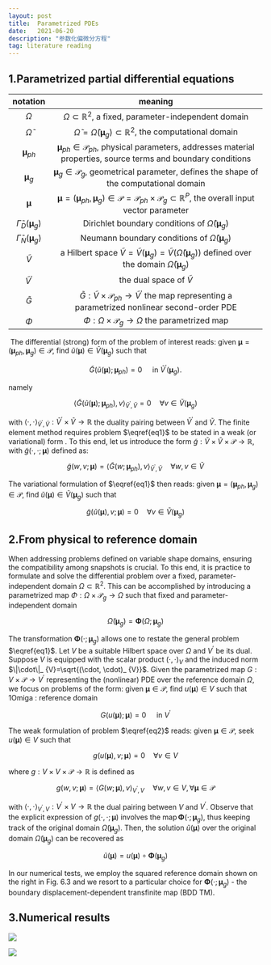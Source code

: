 ```yaml
---
layout: post
title:  Parametrized PDEs
date:   2021-06-20 
description: "参数化偏微分方程"
tag: literature reading
---
```



## 1.Parametrized partial differential equations

|                         notation                          |                           meaning                            |
| :-------------------------------------------------------: | :----------------------------------------------------------: |
|                         $\Omega$                          | $\Omega \subset \mathbb{R}^{2}$, a fixed, parameter-independent domain |
|                   $\widetilde{\Omega}$                    | $\widetilde{\Omega}=\widetilde{\Omega}\left(\boldsymbol{\mu}_ {g}\right) \subset \mathbb{R}^{2}$, the computational domain |
|                 $\boldsymbol{\mu}_ {p h}$                  | $\boldsymbol{\mu}_ {p h} \in \mathscr{P}_ {p h}$, physical parameters, addresses material properties, source terms and boundary conditions |
|                  $\boldsymbol{\mu}_ {g}$                   | $\boldsymbol{\mu}_ {g} \in \mathscr{P}_ {g}$, geometrical parameter, defines the shape of the computational domain |
|                    $\boldsymbol{\mu}$                     | $\boldsymbol{\mu}=\left(\boldsymbol{\mu}_ {p h}, \boldsymbol{\mu}_ {g}\right) \in \mathscr{P}=\mathscr{P}_ {p h} \times \mathscr{P}_ {g} \subset \mathbb{R}^{P}$, the overall input vector parameter |
| $\widetilde{\Gamma}_ {D}\left(\boldsymbol{\mu}_ {g}\right)$ | Dirichlet boundary conditions of $\widetilde{\Omega}\left(\boldsymbol{\mu}_ {g}\right)$ |
| $\widetilde{\Gamma}_ {N}\left(\boldsymbol{\mu}_ {g}\right)$ | Neumann boundary conditions of $\widetilde{\Omega}\left(\boldsymbol{\mu}_ {g}\right)$ |
|                      $\widetilde{V}$                      | a Hilbert space $\widetilde{V}=\widetilde{V}\left(\boldsymbol{\mu}_ {g}\right)=\widetilde{V}\left(\widetilde{\Omega}\left(\boldsymbol{\mu}_ {g}\right)\right)$ defined over the domain $\widetilde{\Omega}\left(\boldsymbol{\mu}_ {g}\right)$ |
|                 $\widetilde{V}^{\prime}$                  |                the dual space of $\tilde{V}$                 |
|                      $\widetilde{G}$                      | $\widetilde{G}: \widetilde{V} \times \mathscr{P}_ {p h} \rightarrow \widetilde{V}^{\prime}$ the map representing a parametrized nonlinear second-order PDE |
|                          $\Phi$                           | $\Phi: \Omega \times \mathscr{P}_ {g} \rightarrow \Omega$ the parametrized map |

​    The differential (strong) form of the problem of interest reads: given $\boldsymbol{\mu}=\left(\boldsymbol{\mu}_ {p h}, \boldsymbol{\mu}_ {g}\right) \in \mathscr{P}$, find $\widetilde{u}(\boldsymbol{\mu}) \in \widetilde{V}\left(\boldsymbol{\mu}_ {g}\right)$ such that

$$
\widetilde{G}\left(\widetilde{u}(\boldsymbol{\mu}) ; \boldsymbol{\mu}_ {p h}\right)=0 \quad \text { in } \tilde{V}^{\prime}\left(\boldsymbol{\mu}_ {g}\right). \tag{1} \label{eq1}
$$

namely

$$
\left\langle\widetilde{G}\left(\widetilde{u}(\boldsymbol{\mu}) ; \boldsymbol{\mu}_ {p h}\right), v\right\rangle_ {\tilde{V}^{\prime}, \tilde{V}}=0 \quad \forall v \in \widetilde{V}\left(\boldsymbol{\mu}_ {g}\right)
$$

with $\langle\cdot, \cdot\rangle_ {\tilde{V}^{\prime}, \tilde{V}}: \widetilde{V}^{\prime} \times \widetilde{V} \rightarrow \mathbb{R}$ the duality pairing between $\widetilde{V}^{\prime}$ and $\tilde{V}$.
The finite element method requires problem $\eqref{eq1}$ to be stated in a weak (or variational) form . To this end, let us introduce the form $\widetilde{g}: \widetilde{V} \times \widetilde{V} \times \mathscr{P} \rightarrow \mathbb{R}$, with $\widetilde{g}(\cdot, \cdot ; \boldsymbol{\mu})$ defined as:

$$
\widetilde{g}(w, v ; \boldsymbol{\mu})=\left\langle\widetilde{G}\left(w ; \boldsymbol{\mu}_ {p h}\right), v\right\rangle_ {\tilde{V}^{\prime}, \tilde{V}} \quad \forall w, v \in \widetilde{V}
$$

The variational formulation of  $\eqref{eq1}$ then reads: given $\boldsymbol{\mu}=\left(\boldsymbol{\mu}_ {p h}, \boldsymbol{\mu}_ {g}\right) \in \mathscr{P}$, find $\widetilde{u}(\boldsymbol{\mu}) \in \widetilde{V}\left(\boldsymbol{\mu}_ {g}\right)$ such that

$$
\widetilde{g}(\widetilde{u}(\boldsymbol{\mu}), v ; \boldsymbol{\mu})=0 \quad \forall v \in \widetilde{V}\left(\boldsymbol{\mu}_ {g}\right)
$$

## 2.From physical to reference domain

When addressing problems defined on variable shape domains, ensuring the compatibility among snapshots is crucial. To this end, it is practice to formulate and solve the differential problem over a fixed, parameter-independent domain $\Omega \subset \mathbb{R}^{2}$. This can be accomplished by introducing a parametrized map $\Phi: \Omega \times \mathscr{P}_ {g} \rightarrow \Omega$ such that  fixed and parameter-independent domain

$$
\widetilde{\Omega}\left(\boldsymbol{\mu}_ {g}\right)=\mathbf{\Phi}\left(\Omega ; \boldsymbol{\mu}_ {g}\right)
$$

The transformation $\mathbf{\Phi}\left(\cdot ; \boldsymbol{\mu}_ {g}\right)$ allows one to restate the general problem $\eqref{eq1}$. Let $V$ be a suitable Hilbert space over $\Omega$ and $V^{\prime}$ be its dual. Suppose $V$ is equipped with the scalar product $(\cdot, \cdot)_ {V}$ and the induced norm $\|\cdot\|_ {V}=\sqrt{(\cdot, \cdot)_ {V}}$. Given the parametrized map $G: V \times \mathscr{P} \rightarrow V^{\prime}$ representing the (nonlinear) PDE over the reference domain $\Omega$, we focus on problems of the form: given $\boldsymbol{\mu} \in \mathscr{P}$, find $u(\boldsymbol{\mu}) \in V$ such that 1Omiga : reference domain

$$
G(u(\boldsymbol{\mu}) ; \boldsymbol{\mu})=0 \quad \text { in } V^{\prime} \tag{2} \label{eq2}
$$

The weak formulation of problem $\eqref{eq2}$ reads: given $\boldsymbol{\mu} \in \mathscr{P}$, seek $u(\boldsymbol{\mu}) \in V$ such that

$$
g(u(\boldsymbol{\mu}), v ; \boldsymbol{\mu})=0 \quad \forall v \in V
$$

where $g: V \times V \times \mathscr{P} \rightarrow \mathbb{R}$ is defined as

$$
g(w, v ; \boldsymbol{\mu})=\langle G(w ; \boldsymbol{\mu}), v\rangle_ {V^{\prime}, V} \quad \forall w, v \in V, \forall \boldsymbol{\mu} \in \mathscr{P}
$$

with $\langle\cdot, \cdot\rangle_ {V^{\prime}, V}: V^{\prime} \times V \rightarrow \mathbb{R}$ the dual pairing between $V$ and $V^{\prime}$. Observe that the explicit expression of $g(\cdot, \cdot ; \boldsymbol{\mu})$ involves the $\operatorname{map} \mathbf{\Phi}\left(\cdot ; \boldsymbol{\mu}_ {g}\right)$, thus keeping track of the original domain $\widetilde{\Omega}\left(\boldsymbol{\mu}_ {g}\right)$. Then, the solution $\widetilde{u}(\boldsymbol{\mu})$ over the original domain $\widetilde{\Omega}\left(\boldsymbol{\mu}_ {g}\right)$ can
be recovered as

$$
\tilde{u}(\boldsymbol{\mu})=u(\boldsymbol{\mu}) \circ \boldsymbol{\Phi}\left(\boldsymbol{\mu}_ {g}\right)
$$

In our numerical tests, we employ the squared reference domain shown on the right in Fig. $6.3$ and we resort to a particular choice for $\mathbf{\Phi}\left(\cdot ; \boldsymbol{\mu}_ {g}\right)$ - the boundary displacement-dependent transfinite map (BDD TM).

## 3.Numerical results

![](https://suifeng2020.github.io/images/posts/Parametrized_PDES/img1.png)

![](https://suifeng2020.github.io/images/posts/Parametrized_PDES/img2.png)
